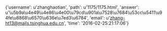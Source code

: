 {'username': u'zhanghaotian', 'path': u'1175/1175.html', 'answer': u'\u5b9a\u4e49\u4e86\u4e00\u79cd\u901a\u7528\u7684\u53cc\u5411\u94fe\u8868\u6570\u636e\u7ed3\u6784', 'email': u'zhang-ht13@mails.tsinghua.edu.cn', 'time': '2016-02-25:21:17:06'}